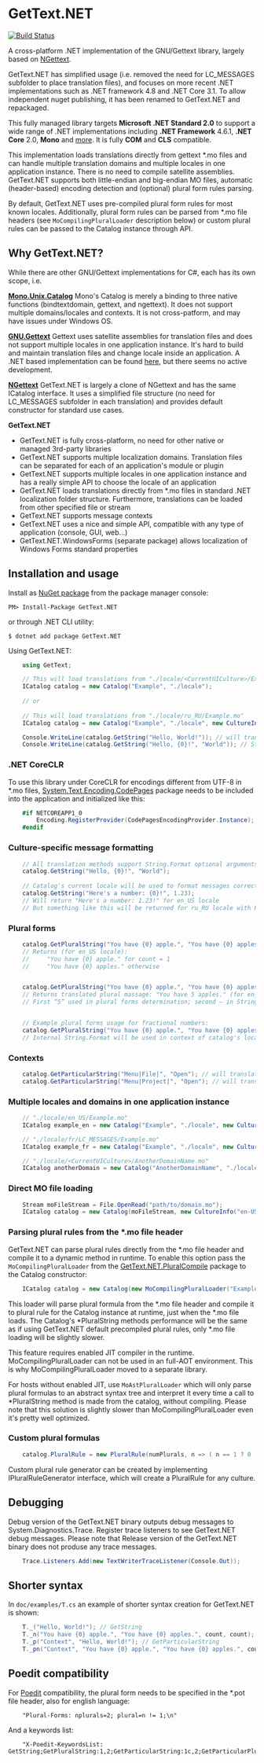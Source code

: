 GetText.NET 
========

[![Build Status](https://dev.azure.com/perpetualKid/GetText.NET/_apis/build/status/perpetualKid.GetText.NET?branchName=master)](https://dev.azure.com/perpetualKid/GetText.NET/_build/latest?definitionId=5&branchName=master)

A cross-platform .NET implementation of the GNU/Gettext library, largely based on [NGettext](https://github.com/VitaliiTsilnyk/NGettext). 

GetText.NET has simplified usage (i.e. removed the need for LC_MESSAGES subfolder to place translation files), and focuses on more recent .NET implementations such as .NET framework 4.8 and .NET Core 3.1. To allow independent nuget publishing, it has been renamed to GetText.NET and repackaged.

This fully managed library targets **Microsoft .NET Standard 2.0** to support a wide range of .NET implementations including **.NET Framework** 4.6.1, **.NET Core** 2.0, **Mono** and [more](https://github.com/dotnet/standard/blob/master/docs/versions/netstandard2.0.md).
It is fully **COM** and **CLS** compatible.

This implementation loads translations directly from gettext *.mo files and can handle multiple translation domains and multiple locales in one application instance. There is no need to compile satellite assemblies. GetText.NET supports both little-endian and big-endian MO files, automatic (header-based) encoding detection and (optional) plural form rules parsing.

By default, GetText.NET uses pre-compiled plural form rules for most known locales. Additionally, plural form rules can be parsed from *.mo file headers (see `MoCompilingPluralLoader` description below) or custom plural rules can be passed to the Catalog instance through API.

Why GetText.NET?
---------------

While there are other GNU/Gettext implementations for C#, each has its own scope, i.e.

[**Mono.Unix.Catalog**](http://docs.go-mono.com/?link=T%3aMono.Unix.Catalog)
Mono's Catalog is merely a binding to three native functions (bindtextdomain, gettext, and ngettext). It does not support multiple domains/locales and contexts. It is not cross-patform, and may have issues under Windows OS.

[**GNU.Gettext**](https://www.gnu.org/software/gettext/manual/html_node/C_0023.html)
Gettext uses satellite assemblies for translation files and does not support multiple locales in one application instance.
It's hard to build and maintain translation files and change locale inside an application. A .NET based implementation can be found [here](https://github.com/arbinada-com/gettext-dotnet), but there seems no active development.

[**NGettext**](https://github.com/VitaliiTsilnyk/NGettext)
GetText.NET is largely a clone of NGettext and has the same ICatalog interface. It uses a simplified file structure (no need for LC_MESSAGES subfolder in each translation) and provides default constructor for standard use cases.

**GetText.NET**
* GetText.NET is fully cross-platform, no need for other native or managed 3rd-party libraries
* GetText.NET supports multiple localization domains. Translation files can be separated for each of an application's module or plugin
* GetText.NET supports multiple locales in one application instance and has a really simple API to choose the locale of an application
* GetText.NET loads translations directly from *.mo files in standard .NET localization folder structure. Furthermore, translations can be loaded from other specified file or stream
* GetText.NET supports message contexts
* GetText.NET uses a nice and simple API, compatible with any type of application (console, GUI, web...)
* GetText.NET.WindowsForms (separate package) allows localization of Windows Forms standard properties


Installation and usage
----------------------

Install as [NuGet package](https://www.nuget.org/packages/GetText.NET/)
from the package manager console:
```
PM> Install-Package GetText.NET
```
or through .NET CLI utility:
```
$ dotnet add package GetText.NET
```

Using GetText.NET:
```csharp
	using GetText;
```
```csharp
	// This will load translations from "./locale/<CurrentUICulture>/Example.mo"
	ICatalog catalog = new Catalog("Example", "./locale");
	
	// or
	
	// This will load translations from "./locale/ru_RU/Example.mo"
	ICatalog catalog = new Catalog("Example", "./locale", new CultureInfo("ru-RU"));
```
```csharp
	Console.WriteLine(catalog.GetString("Hello, World!")); // will translate "Hello, World!" using loaded translations
	Console.WriteLine(catalog.GetString("Hello, {0}!", "World")); // String.Format support
```

### .NET CoreCLR

To use this library under CoreCLR for encodings different from UTF-8 in *.mo files, [System.Text.Encoding.CodePages](https://www.nuget.org/packages/System.Text.Encoding.CodePages/) package needs to be included into the application and initialized like this:
```csharp
	#if NETCOREAPP1_0
		Encoding.RegisterProvider(CodePagesEncodingProvider.Instance);
	#endif
```

### Culture-specific message formatting

```csharp
	// All translation methods support String.Format optional arguments
	catalog.GetString("Hello, {0}!", "World");
	
	// Catalog's current locale will be used to format messages correctly
	catalog.GetString("Here's a number: {0}!", 1.23);
	// Will return "Here's a number: 1.23!" for en_US locale
	// But something like this will be returned for ru_RU locale with Russian translation: "А вот и номер: 1,23!"
```

### Plural forms

```csharp
	catalog.GetPluralString("You have {0} apple.", "You have {0} apples.", count);
	// Returns (for en_US locale):
	//     "You have {0} apple." for count = 1
	//     "You have {0} apples." otherwise


	catalog.GetPluralString("You have {0} apple.", "You have {0} apples.", 5, 5);
	// Returns translated plural massage: "You have 5 apples." (for en_US locale)
	// First “5” used in plural forms determination; second — in String.Format method


	// Example plural forms usage for fractional numbers:
	catalog.GetPluralString("You have {0} apple.", "You have {0} apples.", (long)1.23, 1.23);
	// Internal String.Format will be used in context of catalog's locale and formats objects respectively
```

### Contexts

```csharp
	catalog.GetParticularString("Menu|File|", "Open"); // will translate message "Open" using context "Menu|File|"
	catalog.GetParticularString("Menu|Project|", "Open"); // will translate message "Open" using context "Menu|Project|"
```


### Multiple locales and domains in one application instance

```csharp
	// "./locale/en_US/Example.mo"
	ICatalog example_en = new Catalog("Example", "./locale", new CultureInfo("en-US"));

	// "./locale/fr/LC_MESSAGES/Example.mo"
	ICatalog example_fr = new Catalog("Example", "./locale", new CultureInfo("fr"));

	// "./locale/<CurrentUICulture>/AnotherDomainName.mo"
	ICatalog anotherDomain = new Catalog("AnotherDomainName", "./locale");
```

### Direct MO file loading

```csharp
	Stream moFileStream = File.OpenRead("path/to/domain.mo");
	ICatalog catalog = new Catalog(moFileStream, new CultureInfo("en-US"));
```

### Parsing plural rules from the *.mo file header

GetText.NET can parse plural rules directly from the *.mo file header and compile it to a dynamic method in runtime.
To enable this option pass the `MoCompilingPluralLoader` from the [GetText.NET.PluralCompile](https://www.nuget.org/packages/GetText.NET.PluralCompile) package to the Catalog constructor:
```csharp
	ICatalog catalog = new Catalog(new MoCompilingPluralLoader("Example", "./locale"));
```
This loader will parse plural formula from the *.mo file header and compile it to plural rule for the Catalog instance at runtime, just when the *.mo file loads.
The Catalog's *PluralString methods performance will be the same as if using GetText.NET default precompiled plural rules, only *.mo file loading will be slightly slower.

This feature requires enabled JIT compiler in the runtime. MoCompilingPluralLoader can not be used in an full-AOT environment.
This is why MoCompilingPluralLoader moved to a separate library.

For hosts without enabled JIT, use `MoAstPluralLoader` which will only parse plural formulas to an abstract syntax tree
and interpret it every time a call to *PluralString method is made from the catalog, without compiling.
Please note that this solution is slightly slower than MoCompilingPluralLoader even it's pretty well optimized.

### Custom plural formulas

```csharp
	catalog.PluralRule = new PluralRule(numPlurals, n => ( n == 1 ? 0 : 1 ));
```
Custom plural rule generator can be created by implementing IPluralRuleGenerator interface, which will create a PluralRule for any culture.

Debugging
---------

Debug version of the GetText.NET binary outputs debug messages to System.Diagnostics.Trace.
Register trace listeners to see GetText.NET debug messages.
Please note that Release version of the GetText.NET binary does not produse any trace messages.

```csharp
	Trace.Listeners.Add(new TextWriterTraceListener(Console.Out));
```



Shorter syntax
--------------

In `doc/examples/T.cs` an example of shorter syntax creation for GetText.NET is shown:
```csharp
	T._("Hello, World!"); // GetString
	T._n("You have {0} apple.", "You have {0} apples.", count, count); // GetPluralString
	T._p("Context", "Hello, World!"); // GetParticularString
	T._pn("Context", "You have {0} apple.", "You have {0} apples.", count, count); // GetParticularPluralString
```



Poedit compatibility
--------------------

For [Poedit](http://www.poedit.net/) compatibility, the plural form needs to be specified in the *.pot file header, also for english language:
```
	"Plural-Forms: nplurals=2; plural=n != 1;\n"
```

And a keywords list:
```
	"X-Poedit-KeywordsList: GetString;GetPluralString:1,2;GetParticularString:1c,2;GetParticularPluralString:1c,2,3;_;_n:1,2;_p:1c,2;_pn:1c,2,3\n"
```


